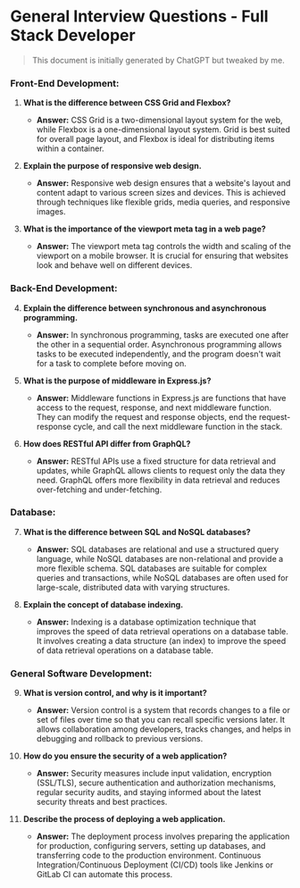 # General Interview Questions - Full Stack Developer

> This document is initially generated by ChatGPT but tweaked by me.

### Front-End Development:

1. **What is the difference between CSS Grid and Flexbox?**
   - **Answer:** CSS Grid is a two-dimensional layout system for the web, while Flexbox is a one-dimensional layout system. Grid is best suited for overall page layout, and Flexbox is ideal for distributing items within a container.

2. **Explain the purpose of responsive web design.**
   - **Answer:** Responsive web design ensures that a website's layout and content adapt to various screen sizes and devices. This is achieved through techniques like flexible grids, media queries, and responsive images.

3. **What is the importance of the viewport meta tag in a web page?**
   - **Answer:** The viewport meta tag controls the width and scaling of the viewport on a mobile browser. It is crucial for ensuring that websites look and behave well on different devices.

### Back-End Development:

4. **Explain the difference between synchronous and asynchronous programming.**
   - **Answer:** In synchronous programming, tasks are executed one after the other in a sequential order. Asynchronous programming allows tasks to be executed independently, and the program doesn't wait for a task to complete before moving on.

5. **What is the purpose of middleware in Express.js?**
   - **Answer:** Middleware functions in Express.js are functions that have access to the request, response, and next middleware function. They can modify the request and response objects, end the request-response cycle, and call the next middleware function in the stack.

6. **How does RESTful API differ from GraphQL?**
   - **Answer:** RESTful APIs use a fixed structure for data retrieval and updates, while GraphQL allows clients to request only the data they need. GraphQL offers more flexibility in data retrieval and reduces over-fetching and under-fetching.

### Database:

7. **What is the difference between SQL and NoSQL databases?**
   - **Answer:** SQL databases are relational and use a structured query language, while NoSQL databases are non-relational and provide a more flexible schema. SQL databases are suitable for complex queries and transactions, while NoSQL databases are often used for large-scale, distributed data with varying structures.

8. **Explain the concept of database indexing.**
   - **Answer:** Indexing is a database optimization technique that improves the speed of data retrieval operations on a database table. It involves creating a data structure (an index) to improve the speed of data retrieval operations on a database table.

### General Software Development:

9. **What is version control, and why is it important?**
   - **Answer:** Version control is a system that records changes to a file or set of files over time so that you can recall specific versions later. It allows collaboration among developers, tracks changes, and helps in debugging and rollback to previous versions.

10. **How do you ensure the security of a web application?**
    - **Answer:** Security measures include input validation, encryption (SSL/TLS), secure authentication and authorization mechanisms, regular security audits, and staying informed about the latest security threats and best practices.

11. **Describe the process of deploying a web application.**
    - **Answer:** The deployment process involves preparing the application for production, configuring servers, setting up databases, and transferring code to the production environment. Continuous Integration/Continuous Deployment (CI/CD) tools like Jenkins or GitLab CI can automate this process.
